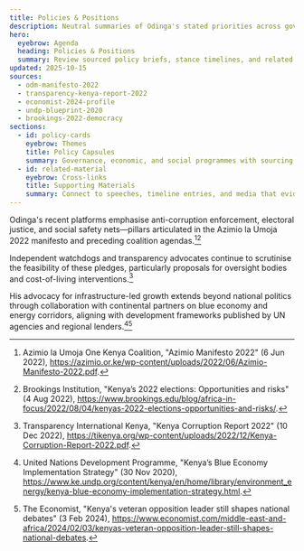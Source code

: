 ```yaml
---
title: Policies & Positions
description: Neutral summaries of Odinga's stated priorities across governance, economic inclusion, and institutional reform.
hero:
  eyebrow: Agenda
  heading: Policies & Positions
  summary: Review sourced policy briefs, stance timelines, and related speeches documenting shifts in emphasis over time.
updated: 2025-10-15
sources:
  - odm-manifesto-2022
  - transparency-kenya-report-2022
  - economist-2024-profile
  - undp-blueprint-2020
  - brookings-2022-democracy
sections:
  - id: policy-cards
    eyebrow: Themes
    title: Policy Capsules
    summary: Governance, economic, and social programmes with sourcing and temporal context.
  - id: related-material
    eyebrow: Cross-links
    title: Supporting Materials
    summary: Connect to speeches, timeline entries, and media that evidence policy delivery efforts.
---
```

Odinga's recent platforms emphasise anti-corruption enforcement, electoral justice, and social safety nets—pillars articulated in the Azimio la Umoja 2022 manifesto and preceding coalition agendas.[^odm][^brookings]

Independent watchdogs and transparency advocates continue to scrutinise the feasibility of these pledges, particularly proposals for oversight bodies and cost-of-living interventions.[^transparency]

His advocacy for infrastructure-led growth extends beyond national politics through collaboration with continental partners on blue economy and energy corridors, aligning with development frameworks published by UN agencies and regional lenders.[^undp][^economist]

[^odm]: Azimio la Umoja One Kenya Coalition, "Azimio Manifesto 2022" (6 Jun 2022), https://azimio.or.ke/wp-content/uploads/2022/06/Azimio-Manifesto-2022.pdf.
[^brookings]: Brookings Institution, "Kenya’s 2022 elections: Opportunities and risks" (4 Aug 2022), https://www.brookings.edu/blog/africa-in-focus/2022/08/04/kenyas-2022-elections-opportunities-and-risks/.
[^transparency]: Transparency International Kenya, "Kenya Corruption Report 2022" (10 Dec 2022), https://tikenya.org/wp-content/uploads/2022/12/Kenya-Corruption-Report-2022.pdf.
[^undp]: United Nations Development Programme, "Kenya’s Blue Economy Implementation Strategy" (30 Nov 2020), https://www.ke.undp.org/content/kenya/en/home/library/environment_energy/kenya-blue-economy-implementation-strategy.html.
[^economist]: The Economist, "Kenya's veteran opposition leader still shapes national debates" (3 Feb 2024), https://www.economist.com/middle-east-and-africa/2024/02/03/kenyas-veteran-opposition-leader-still-shapes-national-debates.
